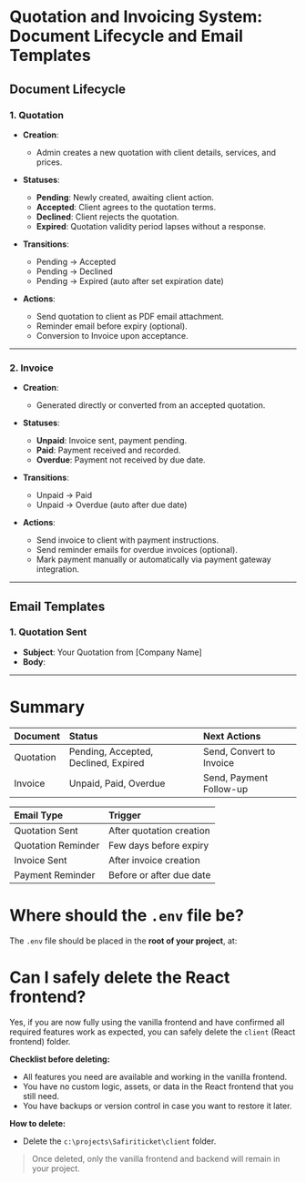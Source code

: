 # Quotation and Invoicing System: Document Lifecycle and Email Templates

## Document Lifecycle

### 1. Quotation

- **Creation**:
  - Admin creates a new quotation with client details, services, and prices.
- **Statuses**:
  - **Pending**: Newly created, awaiting client action.
  - **Accepted**: Client agrees to the quotation terms.
  - **Declined**: Client rejects the quotation.
  - **Expired**: Quotation validity period lapses without a response.
- **Transitions**:
  - Pending → Accepted
  - Pending → Declined
  - Pending → Expired (auto after set expiration date)

- **Actions**:
  - Send quotation to client as PDF email attachment.
  - Reminder email before expiry (optional).
  - Conversion to Invoice upon acceptance.

---

### 2. Invoice

- **Creation**:
  - Generated directly or converted from an accepted quotation.
- **Statuses**:
  - **Unpaid**: Invoice sent, payment pending.
  - **Paid**: Payment received and recorded.
  - **Overdue**: Payment not received by due date.
- **Transitions**:
  - Unpaid → Paid
  - Unpaid → Overdue (auto after due date)

- **Actions**:
  - Send invoice to client with payment instructions.
  - Send reminder emails for overdue invoices (optional).
  - Mark payment manually or automatically via payment gateway integration.

---

## Email Templates

### 1. Quotation Sent

- **Subject**: Your Quotation from [Company Name]
- **Body**:

---

# Summary

| Document | Status | Next Actions |
|:---------|:--------|:-------------|
| Quotation | Pending, Accepted, Declined, Expired | Send, Convert to Invoice |
| Invoice | Unpaid, Paid, Overdue | Send, Payment Follow-up |

| Email Type | Trigger |
|:-----------|:--------|
| Quotation Sent | After quotation creation |
| Quotation Reminder | Few days before expiry |
| Invoice Sent | After invoice creation |
| Payment Reminder | Before or after due date |

# Where should the `.env` file be?

The `.env` file should be placed in the **root of your project**, at:

# Can I safely delete the React frontend?

Yes, if you are now fully using the vanilla frontend and have confirmed all required features work as expected, you can safely delete the `client` (React frontend) folder.

**Checklist before deleting:**
- All features you need are available and working in the vanilla frontend.
- You have no custom logic, assets, or data in the React frontend that you still need.
- You have backups or version control in case you want to restore it later.

**How to delete:**
- Delete the `c:\projects\Safiriticket\client` folder.

> Once deleted, only the vanilla frontend and backend will remain in your project.
